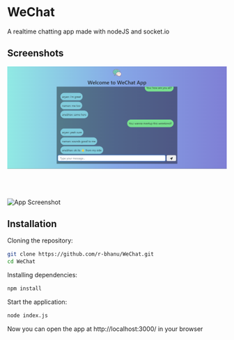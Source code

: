 # WeChat
A realtime chatting app made with nodeJS and socket.io

## Screenshots

![App Screenshot](singlechat.png)
<br />
<br />
<br />
<br />

![App Screenshot](multichat.png)

## Installation

Cloning the repository:

```bash
git clone https://github.com/r-bhanu/WeChat.git
cd WeChat
```
Installing dependencies:

```bash
npm install
```
Start the application:

```bash
node index.js
```
Now you can open the app at http://localhost:3000/ in your browser
